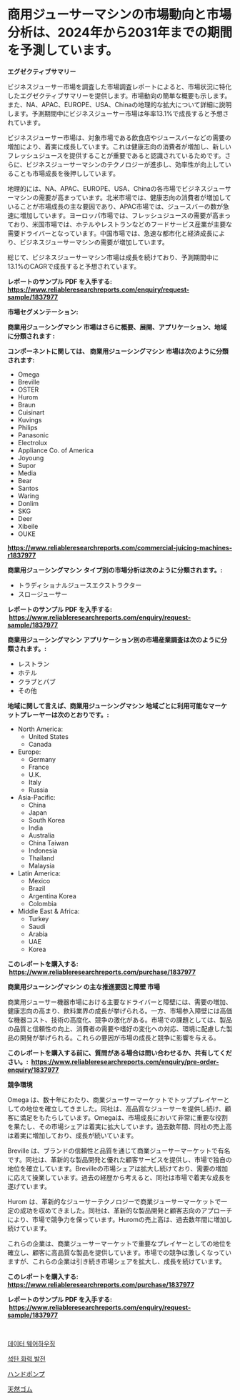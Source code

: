 <p><h1>商用ジューサーマシンの市場動向と市場分析は、2024年から2031年までの期間を予測しています。</h1></p><p><strong>エグゼクティブサマリー</strong></p>
<p><p>ビジネスジューサー市場を調査した市場調査レポートによると、市場状況に特化したエグゼクティブサマリーを提供します。市場動向の簡単な概要も示します。また、NA、APAC、EUROPE、USA、Chinaの地理的な拡大について詳細に説明します。予測期間中にビジネスジューサー市場は年率13.1%で成長すると予想されています。</p><p>ビジネスジューサー市場は、対象市場である飲食店やジュースバーなどの需要の増加により、着実に成長しています。これは健康志向の消費者が増加し、新しいフレッシュジュースを提供することが重要であると認識されているためです。さらに、ビジネスジューサーマシンのテクノロジーが進歩し、効率性が向上していることも市場成長を後押ししています。</p><p>地理的には、NA、APAC、EUROPE、USA、Chinaの各市場でビジネスジューサーマシンの需要が高まっています。北米市場では、健康志向の消費者が増加していることが市場成長の主な要因であり、APAC市場では、ジュースバーの数が急速に増加しています。ヨーロッパ市場では、フレッシュジュースの需要が高まっており、米国市場では、ホテルやレストランなどのフードサービス産業が主要な需要ドライバーとなっています。中国市場では、急速な都市化と経済成長により、ビジネスジューサーマシンの需要が増加しています。</p><p>総じて、ビジネスジューサーマシン市場は成長を続けており、予測期間中に13.1%のCAGRで成長すると予想されています。</p></p>
<p><strong>レポートのサンプル PDF を入手する: <a href="https://www.reliableresearchreports.com/enquiry/request-sample/1837977">https://www.reliableresearchreports.com/enquiry/request-sample/1837977</a></strong></p>
<p><strong>市場セグメンテーション:</strong></p>
<p><strong> 商業用ジューシングマシン 市場はさらに概要、展開、アプリケーション、地域に分類されます :</strong></p>
<p><strong>コンポーネントに関しては、 商業用ジューシングマシン 市場は次のように分類されます: &nbsp;</strong></p>
<p><ul><li>Omega</li><li>Breville</li><li>OSTER</li><li>Hurom</li><li>Braun</li><li>Cuisinart</li><li>Kuvings</li><li>Philips</li><li>Panasonic</li><li>Electrolux</li><li>Appliance Co. of America</li><li>Joyoung</li><li>Supor</li><li>Media</li><li>Bear</li><li>Santos</li><li>Waring</li><li>Donlim</li><li>SKG</li><li>Deer</li><li>Xibeile</li><li>OUKE</li></ul></p>
<p><strong><a href="https://www.reliableresearchreports.com/commercial-juicing-machines-r1837977">https://www.reliableresearchreports.com/commercial-juicing-machines-r1837977</a></strong></p>
<p><strong> 商業用ジューシングマシン タイプ別の市場分析は次のように分類されます。:</strong></p>
<p><ul><li>トラディショナルジュースエクストラクター</li><li>スロージューサー</li></ul></p>
<p><strong>レポートのサンプル PDF を入手する: &nbsp;<a href="https://www.reliableresearchreports.com/enquiry/request-sample/1837977">https://www.reliableresearchreports.com/enquiry/request-sample/1837977</a></strong></p>
<p><strong> 商業用ジューシングマシン アプリケーション別の市場産業調査は次のように分類されます。:</strong></p>
<p><ul><li>レストラン</li><li>ホテル</li><li>クラブとパブ</li><li>その他</li></ul></p>
<p><strong>地域に関して言えば、商業用ジューシングマシン 地域ごとに利用可能なマーケットプレーヤーは次のとおりです。:</strong></p>
<p><ul>
    <li>
        North America:
        <ul>
            <li>United States</li>
            <li>Canada</li>
        </ul>
    </li>
    <li>
        Europe:
        <ul>
            <li>Germany</li>
            <li>France</li>
            <li>U.K.</li>
            <li>Italy</li>
            <li>Russia</li>
        </ul>
    </li>
    <li>
        Asia-Pacific:
        <ul>
            <li>China</li>
            <li>Japan</li>
            <li>South Korea</li>
            <li>India</li>
            <li>Australia</li>
            <li>China Taiwan</li>
            <li>Indonesia</li>
            <li>Thailand</li>
            <li>Malaysia</li>
        </ul>
    </li>
    <li>
        Latin America:
        <ul>
            <li>Mexico</li>
            <li>Brazil</li>
            <li>Argentina Korea</li>
            <li>Colombia</li>
        </ul>
    </li>
    <li>
        Middle East & Africa:
        <ul>
            <li>Turkey</li>
            <li>Saudi</li>
            <li>Arabia</li>
            <li>UAE</li>
            <li>Korea</li>
        </ul>
    </li>
    </ul></p>
<p><strong>このレポートを購入する: &nbsp;<a href="https://www.reliableresearchreports.com/purchase/1837977">https://www.reliableresearchreports.com/purchase/1837977</a></strong></p>
<p><strong>商業用ジューシングマシン の主な推進要因と障壁 市場</strong></p>
<p><p>商業用ジューサー機器市場における主要なドライバーと障壁には、需要の増加、健康志向の高まり、飲料業界の成長が挙げられる。一方、市場参入障壁には高価な機器コスト、技術の高度化、競争の激化がある。市場での課題としては、製品の品質と信頼性の向上、消費者の需要や嗜好の変化への対応、環境に配慮した製品の開発が挙げられる。これらの要因が市場の成長と競争に影響を与える。</p></p>
<p><strong>このレポートを購入する前に、質問がある場合は問い合わせるか、共有してください。:&nbsp; <a href="https://www.reliableresearchreports.com/enquiry/pre-order-enquiry/1837977">https://www.reliableresearchreports.com/enquiry/pre-order-enquiry/1837977</a></strong></p>
<p><strong>競争環境</strong></p>
<p><p>Omega は、数十年にわたり、商業ジューサーマーケットでトッププレイヤーとしての地位を確立してきました。同社は、高品質なジューサーを提供し続け、顧客に満足をもたらしています。Omegaは、市場成長において非常に重要な役割を果たし、その市場シェアは着実に拡大しています。過去数年間、同社の売上高は着実に増加しており、成長が続いています。</p><p>Breville は、ブランドの信頼性と品質を通じて商業ジューサーマーケットで有名です。同社は、革新的な製品開発と優れた顧客サービスを提供し、市場で独自の地位を確立しています。Brevilleの市場シェアは拡大し続けており、需要の増加に応えて操業しています。過去の経歴から考えると、同社は市場で着実な成長を遂げています。</p><p>Hurom は、革新的なジューサーテクノロジーで商業ジューサーマーケットで一定の成功を収めてきました。同社は、革新的な製品開発と顧客志向のアプローチにより、市場で競争力を保っています。Huromの売上高は、過去数年間に増加し続けています。</p><p>これらの企業は、商業ジューサーマーケットで重要なプレイヤーとしての地位を確立し、顧客に高品質な製品を提供しています。市場での競争は激しくなっていますが、これらの企業は引き続き市場シェアを拡大し、成長を続けています。</p></p>
<p><strong>このレポートを購入する: &nbsp; <a href="https://www.reliableresearchreports.com/purchase/1837977">https://www.reliableresearchreports.com/purchase/1837977</a></strong></p>
<p><strong>レポートのサンプル PDF を入手する: &nbsp;<a href="https://www.reliableresearchreports.com/enquiry/request-sample/1837977">https://www.reliableresearchreports.com/enquiry/request-sample/1837977</a></strong><strong></strong></p>
<p>&nbsp;</p>
<p><p><a href="https://medium.com/@darrellacocha676/%EB%8D%B0%EC%9D%B4%ED%84%B0-%EC%9B%A8%EC%96%B4%ED%95%98%EC%9A%B0%EC%A7%95-%EC%8B%9C%EC%9E%A5-%EC%A0%90%EC%9C%A0%EC%9C%A8-%EB%B3%80%ED%99%94-%EB%B0%8F-%EC%8B%9C%EC%9E%A5-%EC%84%B1%EC%9E%A5-%ED%8A%B8%EB%A0%8C%EB%93%9C-2024%EB%85%84-2031%EB%85%84-800983a168d0">데이터 웨어하우징</a></p><p><a href="https://medium.com/@llanajer/%EC%84%9D%ED%83%84%ED%99%94%EB%A0%A5%EB%B0%9C%EC%A0%84-%EC%8B%9C%EC%9E%A5-%EC%8B%9C%EC%9E%A5-%EC%A0%90%EC%9C%A0%EC%9C%A8-%EC%8B%9C%EC%9E%A5-%EB%8F%99%ED%96%A5-%EB%B0%8F-%EB%AF%B8%EB%9E%98-%EC%84%B1%EC%9E%A5-%ED%83%90%EC%83%89-f66b7a13c7a3">석탄 화력 발전</a></p><p><a href="https://medium.com/@julian6skinner/%E3%83%8F%E3%83%B3%E3%83%89%E3%83%9D%E3%83%B3%E3%83%97%E5%B8%82%E5%A0%B4%E3%81%AE%E8%A6%8B%E9%80%9A%E3%81%97-%E5%B8%82%E5%A0%B4%E5%8B%95%E5%90%91-%E6%88%90%E9%95%B7-2024%E5%B9%B4%E3%81%8B%E3%82%892031%E5%B9%B4%E3%81%BE%E3%81%A7%E3%81%AE%E4%BA%88%E6%B8%AC-d3e1b91dc0cc">ハンドポンプ</a></p><p><a href="https://medium.com/@edwards13jessica/%E5%A4%A9%E7%84%B6%E3%82%B4%E3%83%A0%E5%B8%82%E5%A0%B4%E5%88%86%E6%9E%90-%E3%81%9D%E3%81%AEcagr-%E5%B8%82%E5%A0%B4%E3%82%BB%E3%82%B0%E3%83%A1%E3%83%B3%E3%83%86%E3%83%BC%E3%82%B7%E3%83%A7%E3%83%B3-%E3%81%8A%E3%82%88%E3%81%B3%E3%82%B0%E3%83%AD%E3%83%BC%E3%83%90%E3%83%AB%E7%94%A3%E6%A5%AD%E6%A6%82%E8%A6%81-03a619758ca8">天然ゴム</a></p></p>